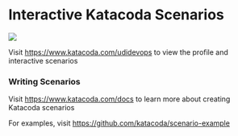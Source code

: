 # Interactive Katacoda Scenarios

[![](http://shields.katacoda.com/katacoda/udidevops/count.svg)](https://www.katacoda.com/udidevops "Get your profile on Katacoda.com")

Visit https://www.katacoda.com/udidevops to view the profile and interactive scenarios

### Writing Scenarios
Visit https://www.katacoda.com/docs to learn more about creating Katacoda scenarios

For examples, visit https://github.com/katacoda/scenario-example
